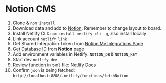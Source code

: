 # Notion CMS

1. Clone & `npm install`
2. Download data and add to [Notion](https://drive.google.com/file/d/10RnLGxG_YIVPC6yP4YY5ZsP4YZPgjWYJ/view?usp=share_link). Remember to change layout to board.
3. Install Netlify CLI: `npm install netlify-cli -g`, also install locally
4. Link account `netlify link`
5. Get Shared Integration Token from [Notion My Integrations Page](https://www.notion.so/my-integrations) 
6. [Get Database ID](https://developers.notion.com/docs/working-with-databases) from **Notion** page 
7. Add environment variables in Netlify: `NOTION_DB` & `NOTION_KEY`
8. Start dev `netlify dev`
9. Review function in `toml` file: Netlify [Docs](https://docs.netlify.com/functions/build)
10. Confirm `json` is being fetched: `http://localhost:8888/.netlify/functions/fetchNotion`
